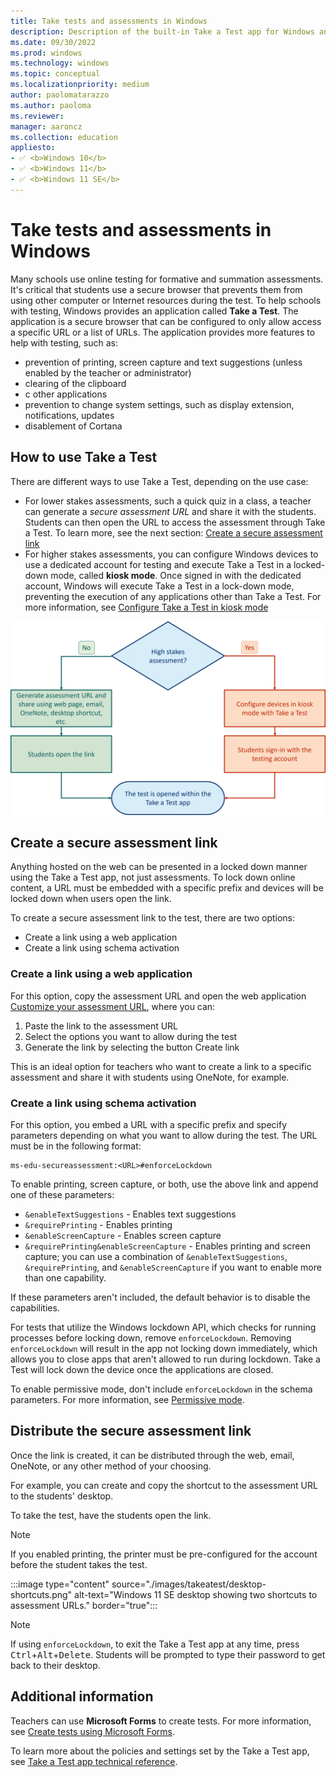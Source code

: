 ```yaml
---
title: Take tests and assessments in Windows
description: Description of the built-in Take a Test app for Windows and how to use it.
ms.date: 09/30/2022
ms.prod: windows
ms.technology: windows
ms.topic: conceptual
ms.localizationpriority: medium
author: paolomatarazzo
ms.author: paoloma
ms.reviewer:
manager: aaroncz
ms.collection: education
appliesto:
- ✅ <b>Windows 10</b>
- ✅ <b>Windows 11</b>
- ✅ <b>Windows 11 SE</b>
---
```


# Take tests and assessments in Windows

Many schools use online testing for formative and summation assessments. It's critical that students use a secure browser that prevents them from using other computer or Internet resources during the test. To help schools with testing, Windows provides an application called **Take a Test**. The application is a secure browser that can be configured to only allow access a specific URL or a list of URLs. The application provides more features to help with testing, such as:

- prevention of printing, screen capture and text suggestions (unless enabled by the teacher or administrator)
- clearing of the clipboard
- c other applications
- prevention to change system settings, such as display extension, notifications, updates
- disablement of Cortana

## How to use Take a Test

There are different ways to use Take a Test, depending on the use case:

- For lower stakes assessments, such a quick quiz in a class, a teacher can generate a *secure assessment URL* and share it with the students. Students can then open the URL to access the assessment through Take a Test. To learn more, see the next section: [Create a secure assessment link](#create-a-secure-assessment-link)
- For higher stakes assessments, you can configure Windows devices to use a dedicated account for testing and execute Take a Test in a locked-down mode, called **kiosk mode**. Once signed in with the dedicated account, Windows will execute Take a Test in a lock-down mode, preventing the execution of any applications other than Take a Test. For more information, see [Configure Take a Test in kiosk mode](edu-take-a-test-kiosk-mode.md)

![Set up and user flow for the Take a Test app.](images/takeatest/flow-chart.png)

## Create a secure assessment link

Anything hosted on the web can be presented in a locked down manner using the Take a Test app, not just assessments. To lock down online content, a URL must be embedded with a specific prefix and devices will be locked down when users open the link.

To create a secure assessment link to the test, there are two options:

- Create a link using a web application
- Create a link using schema activation

### Create a link using a web application

For this option, copy the assessment URL and open the web application <a href="https://aka.ms/create-a-take-a-test-link" target="_blank"><u>Customize your assessment URL</u></a>, where you can:

1. Paste the link to the assessment URL
1. Select the options you want to allow during the test
1. Generate the link by selecting the button Create link

This is an ideal option for teachers who want to create a link to a specific assessment and share it with students using OneNote, for example.

### Create a link using schema activation

For this option, you embed a URL with a specific prefix and specify parameters depending on what you want to allow during the test.
The URL must be in the following format:

```
ms-edu-secureassessment:<URL>#enforceLockdown
```

To enable printing, screen capture, or both, use the above link and append one of these parameters:

- `&enableTextSuggestions` - Enables text suggestions
- `&requirePrinting` - Enables printing
- `&enableScreenCapture` - Enables screen capture
- `&requirePrinting&enableScreenCapture` - Enables printing and screen capture; you can use a combination of `&enableTextSuggestions`, `&requirePrinting`, and `&enableScreenCapture` if you want to enable more than one capability.

If these parameters aren't included, the default behavior is to disable the capabilities.

For tests that utilize the Windows lockdown API, which checks for running processes before locking down, remove `enforceLockdown`. Removing `enforceLockdown` will result in the app not locking down immediately, which allows you to close apps that aren't allowed to run during lockdown. Take a Test will lock down the device once the applications are closed.

To enable permissive mode, don't include `enforceLockdown` in the schema parameters. For more information, see [Permissive mode](take-a-test-app-technical.md#permissive-mode).

## Distribute the secure assessment link

Once the link is created, it can be distributed through the web, email, OneNote, or any other method of your choosing.

For example, you can create and copy the shortcut to the assessment URL to the students' desktop.

To take the test, have the students open the link.

> [!NOTE]
> If you enabled printing, the printer must be pre-configured for the account before the student takes the test.

:::image type="content" source="./images/takeatest/desktop-shortcuts.png" alt-text="Windows 11 SE desktop showing two shortcuts to assessment URLs." border="true":::

> [!NOTE]
> If using `enforceLockdown`, to exit the Take a Test app at any time, press <kbd>Ctrl</kbd>+<kbd>Alt</kbd>+<kbd>Delete</kbd>. Students will be prompted to type their password to get back to their desktop.

## Additional information

Teachers can use **Microsoft Forms** to create tests. For more information, see [Create tests using Microsoft Forms](https://support.microsoft.com/office/).

To learn more about the policies and settings set by the Take a Test app, see [Take a Test app technical reference](take-a-test-app-technical.md).
